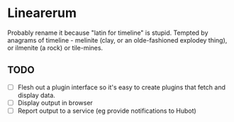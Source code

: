 # Linearerum

Probably rename it because "latin for timeline" is stupid. Tempted by anagrams of timeline - melinite (clay, or an olde-fashioned explodey thing), or ilmenite (a rock) or tile-mines.

## TODO

- [ ] Flesh out a plugin interface so it's easy to create plugins that fetch and display data.
- [ ] Display output in browser
- [ ] Report output to a service (eg provide notifications to Hubot)
